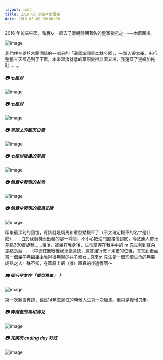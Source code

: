 ```yaml
---
layout: post
title: 2016'06 承德木蘭圍場
date: 2016-06-09 09:00:00
---
```


2016 年的端午節，和朋友一起去了清朝時期著名的皇家獵苑之一──木蘭圍場。

![image](/images/201606/mulanweichangmap.jpg)

我們住在屬於木蘭圍場的一部分的「塞罕壩國家森林公園」，一夥人很幸運，出行整整三天都遇到了下雨，本來溫度就低的草原變得又濕又冷，我還穿了短褲加拖鞋......。


##### 📷 七星湖


![image](/images/201606/mulanweichang4.jpg)

##### 📷 七星湖

![image](/images/201606/mulanweichang5.jpg)

##### 📷 草原上的藍天白雲

![image](/images/201606/mulanweichang3.jpg)


##### 📷 七星湖後邊的草原

![image](/images/201606/mulanweichang2.jpg)

##### 📷 無意中發現的盆地

![image](/images/201606/mulanweichang1.jpg)

##### 📷 無意中發現的風車丘陵

![image](/images/201606/mulanweichang6.jpg)

印象最深刻的回憶，應該就是騎馬和重型矮機車了（不太確定機車的名字是什麼）......由於我騎機車出發的那一瞬間、不小心把油門直接催到底，導致連人帶車差點360度旋轉......事後，被坐在我身後、生命掌握在我手中的 m 先生唸到耳朵差點長繭......（中途~~在他眼裡~~我車速過快，還被強行撤下駕駛的位置，乖乖到後面當一個~~坐在老爺車上覺得很無聊的妹子~~淑女...原來m 先生是一個珍惜生命的~~無趣~~成熟之人）殊不知，在草原上飆（機）車真的很過癮啊～

##### 📷 同行朋友在「重型機車」上

![image](/images/201606/mulanweichang9.jpg)

第一次騎馬奔跑，雖然14年去麗江的時候人生第一次騎馬，但只是慢慢的走。

##### 📷 奔跑著的馬和狗兒

![image](/images/201606/mulanweichang8.jpg)

##### 📷 完美的 ending day 彩虹

![image](/images/201606/mulanweichang7.jpg)

